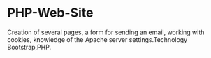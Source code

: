 # PHP-Web-Site
Creation of several pages, a form for sending an email, working with cookies, knowledge of the Apache server settings.Technology Bootstrap,PHP.
